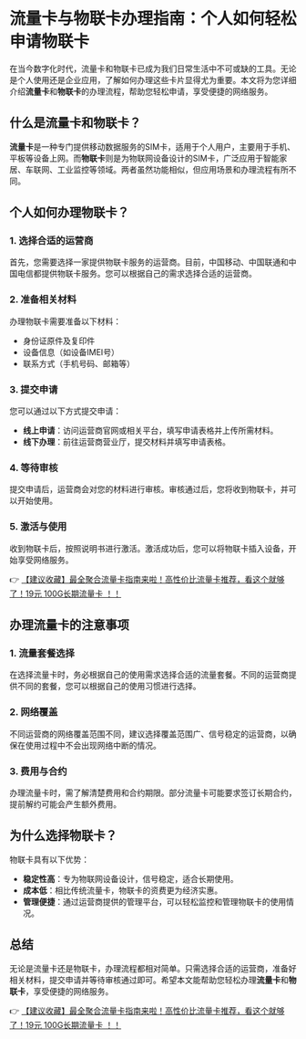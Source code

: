 # 流量卡与物联卡办理指南：个人如何轻松申请物联卡

在当今数字化时代，流量卡和物联卡已成为我们日常生活中不可或缺的工具。无论是个人使用还是企业应用，了解如何办理这些卡片显得尤为重要。本文将为您详细介绍**流量卡**和**物联卡**的办理流程，帮助您轻松申请，享受便捷的网络服务。

## 什么是流量卡和物联卡？

**流量卡**是一种专门提供移动数据服务的SIM卡，适用于个人用户，主要用于手机、平板等设备上网。而**物联卡**则是为物联网设备设计的SIM卡，广泛应用于智能家居、车联网、工业监控等领域。两者虽然功能相似，但应用场景和办理流程有所不同。

## 个人如何办理物联卡？

### 1. 选择合适的运营商
首先，您需要选择一家提供物联卡服务的运营商。目前，中国移动、中国联通和中国电信都提供物联卡服务。您可以根据自己的需求选择合适的运营商。

### 2. 准备相关材料
办理物联卡需要准备以下材料：
- 身份证原件及复印件
- 设备信息（如设备IMEI号）
- 联系方式（手机号码、邮箱等）

### 3. 提交申请
您可以通过以下方式提交申请：
- **线上申请**：访问运营商官网或相关平台，填写申请表格并上传所需材料。
- **线下办理**：前往运营商营业厅，提交材料并填写申请表格。

### 4. 等待审核
提交申请后，运营商会对您的材料进行审核。审核通过后，您将收到物联卡，并可以开始使用。

### 5. 激活与使用
收到物联卡后，按照说明书进行激活。激活成功后，您可以将物联卡插入设备，开始享受网络服务。

👉 [【建议收藏】最全聚合流量卡指南来啦！高性价比流量卡推荐，看这个就够了！19元 100G长期流量卡 ！！](https://bit.ly/Liuliangka)

## 办理流量卡的注意事项

### 1. 流量套餐选择
在选择流量卡时，务必根据自己的使用需求选择合适的流量套餐。不同的运营商提供不同的套餐，您可以根据自己的使用习惯进行选择。

### 2. 网络覆盖
不同运营商的网络覆盖范围不同，建议选择覆盖范围广、信号稳定的运营商，以确保在使用过程中不会出现网络中断的情况。

### 3. 费用与合约
办理流量卡时，需了解清楚费用和合约期限。部分流量卡可能要求签订长期合约，提前解约可能会产生额外费用。

## 为什么选择物联卡？

物联卡具有以下优势：
- **稳定性高**：专为物联网设备设计，信号稳定，适合长期使用。
- **成本低**：相比传统流量卡，物联卡的资费更为经济实惠。
- **管理便捷**：通过运营商提供的管理平台，可以轻松监控和管理物联卡的使用情况。

## 总结

无论是流量卡还是物联卡，办理流程都相对简单。只需选择合适的运营商，准备好相关材料，提交申请并等待审核通过即可。希望本文能帮助您轻松办理**流量卡**和**物联卡**，享受便捷的网络服务。

👉 [【建议收藏】最全聚合流量卡指南来啦！高性价比流量卡推荐，看这个就够了！19元 100G长期流量卡 ！！](https://bit.ly/Liuliangka)